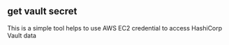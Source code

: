 ## get vault secret
This is a simple tool helps to use AWS EC2 credential to access HashiCorp Vault data
